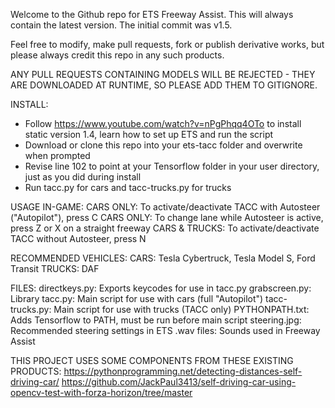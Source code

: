 Welcome to the Github repo for ETS Freeway Assist. This will always contain the latest version. The initial commit was v1.5.

Feel free to modify, make pull requests, fork or publish derivative works, but please always credit this repo in any such products.

ANY PULL REQUESTS CONTAINING MODELS WILL BE REJECTED - THEY ARE DOWNLOADED AT RUNTIME, SO PLEASE ADD THEM TO GITIGNORE.

INSTALL:
- Follow https://www.youtube.com/watch?v=nPgPhqq4OTo to install static version 1.4, learn how to set up ETS and run the script
- Download or clone this repo into your ets-tacc folder and overwrite when prompted
- Revise line 102 to point at your Tensorflow folder in your user directory, just as you did during install
- Run tacc.py for cars and tacc-trucks.py for trucks

USAGE IN-GAME:
CARS ONLY: To activate/deactivate TACC with Autosteer ("Autopilot"), press C
CARS ONLY: To change lane while Autosteer is active, press Z or X on a straight freeway
CARS & TRUCKS: To activate/deactivate TACC without Autosteer, press N

RECOMMENDED VEHICLES:
CARS: Tesla Cybertruck, Tesla Model S, Ford Transit
TRUCKS: DAF

FILES:
directkeys.py: Exports keycodes for use in tacc.py
grabscreen.py: Library 
tacc.py: Main script for use with cars (full "Autopilot")
tacc-trucks.py: Main script for use with trucks (TACC only)
PYTHONPATH.txt: Adds Tensorflow to PATH, must be run before main script
steering.jpg: Recommended steering settings in ETS
.wav files: Sounds used in Freeway Assist

THIS PROJECT USES SOME COMPONENTS FROM THESE EXISTING PRODUCTS:
https://pythonprogramming.net/detecting-distances-self-driving-car/
https://github.com/JackPaul3413/self-driving-car-using-opencv-test-with-forza-horizon/tree/master